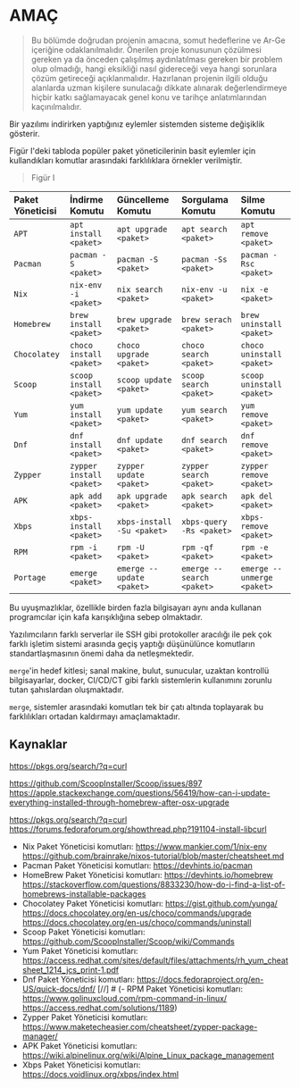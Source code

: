 # AMAÇ

> Bu bölümde doğrudan projenin amacına, somut hedeflerine ve Ar-Ge içeriğine odaklanılmalıdır. Önerilen proje konusunun
> çözülmesi gereken ya da önceden çalışılmış aydınlatılması gereken bir problem olup olmadığı, hangi eksikliği nasıl
> gidereceği veya hangi sorunlara çözüm getireceği açıklanmalıdır. Hazırlanan projenin ilgili olduğu alanlarda uzman
> kişilere sunulacağı dikkate alınarak değerlendirmeye hiçbir katkı sağlamayacak genel konu ve tarihçe anlatımlarından
> kaçınılmalıdır.

Bir yazılımı indirirken yaptığınız eylemler sistemden sisteme değişiklik gösterir.

Figür I'deki tabloda popüler paket yöneticilerinin basit eylemler için kullandıkları komutlar arasındaki farklılıklara örnekler verilmiştir.

> Figür I

| Paket Yöneticisi | İndirme Komutu           | Güncelleme Komutu          | Sorgulama Komutu          | Silme Komutu               |
|:-----------------|:-------------------------|:---------------------------|:--------------------------|:---------------------------|
| `APT`            | `apt install <paket>`    | `apt upgrade <paket>`      | `apt search <paket>`      | `apt remove <paket>`       |
| `Pacman`         | `pacman -S <paket>`      | `pacman -S <paket>`        | `pacman -Ss <paket>`      | `pacman -Rsc <paket>`      | 
| `Nix`            | `nix-env -i <paket>`     | `nix search <paket>`       | `nix-env -u <paket>`      | `nix -e <paket>`           |
| `Homebrew`       | `brew install <paket>`   | `brew upgrade <paket>`     | `brew serach <paket>`     | `brew uninstall <paket>`   |
| `Chocolatey`     | `choco install <paket>`  | `choco upgrade <paket>`    | `choco search <paket>`    | `choco uninstall <paket>`  |
| `Scoop`          | `scoop install <paket>`  | `scoop update <paket>`     | `scoop search <paket>`    | `scoop uninstall <paket>`  |
| `Yum`            | `yum install <paket>`    | `yum update <paket>`       | `yum search <paket>`      | `yum remove <paket>`       |
| `Dnf`            | `dnf install <paket>`    | `dnf update <paket>`       | `dnf search <paket>`      | `dnf remove <paket>`       |
| `Zypper`         | `zypper install <paket>` | `zypper update <paket>`    | `zypper search <paket>`   | `zypper remove <paket>`    |
| `APK`            | `apk add <paket>`        | `apk upgrade <paket>`      | `apk search <paket>`      | `apk del <paket>`          |
| `Xbps`           | `xbps-install <paket>`   | `xbps-install -Su <paket>` | `xbps-query -Rs <paket>`  | `xbps-remove <paket>`      |
| `RPM`            | `rpm -i <paket>`         | `rpm -U <paket>`           | `rpm -qf <paket>`         | `rpm -e <paket>`           |
| `Portage`        | `emerge <paket>`         | `emerge --update <paket>`  | `emerge --search <paket>` | `emerge --unmerge <paket>` | [//]: # (Validate)

Bu uyuşmazlıklar, özellikle birden fazla bilgisayarı aynı anda kullanan programcılar için kafa karışıklığına sebep olmaktadır.

Yazılımcıların farklı serverlar ile SSH gibi protokoller aracılığı ile pek çok farklı işletim sistemi arasında geçiş yaptığı düşünülünce
komutların standartlaşmasının önemi daha da netleşmektedir.

`merge`'in hedef kitlesi; sanal makine, bulut, sunucular, uzaktan kontrollü bilgisayarlar, docker, CI/CD/CT gibi
farklı sistemlerin kullanımını zorunlu tutan şahıslardan oluşmaktadır.

`merge`, sistemler arasındaki komutları tek bir çatı altında toplayarak bu farklılıkları ortadan kaldırmayı amaçlamaktadır.

## Kaynaklar

https://pkgs.org/search/?q=curl

https://github.com/ScoopInstaller/Scoop/issues/897
https://apple.stackexchange.com/questions/56419/how-can-i-update-everything-installed-through-homebrew-after-osx-upgrade

https://pkgs.org/search/?q=curl
https://forums.fedoraforum.org/showthread.php?191104-install-libcurl

- Nix Paket Yöneticisi
  komutları: https://www.mankier.com/1/nix-env https://github.com/brainrake/nixos-tutorial/blob/master/cheatsheet.md
- Pacman Paket Yöneticisi komutları: https://devhints.io/pacman
- HomeBrew Paket Yöneticisi
  komutları: https://devhints.io/homebrew https://stackoverflow.com/questions/8833230/how-do-i-find-a-list-of-homebrews-installable-packages
- Chocolatey Paket Yöneticisi
  komutları: https://gist.github.com/yunga/ https://docs.chocolatey.org/en-us/choco/commands/upgrade https://docs.chocolatey.org/en-us/choco/commands/uninstall
- Scoop Paket Yöneticisi komutları: https://github.com/ScoopInstaller/Scoop/wiki/Commands
- Yum Paket Yöneticisi
  komutları: https://access.redhat.com/sites/default/files/attachments/rh_yum_cheatsheet_1214_jcs_print-1.pdf
- Dnf Paket Yöneticisi komutları: https://docs.fedoraproject.org/en-US/quick-docs/dnf/
  [//] # (- RPM Paket Yöneticisi
  komutları: https://www.golinuxcloud.com/rpm-command-in-linux/ https://access.redhat.com/solutions/1189)
- Zypper Paket Yöneticisi komutları: https://www.maketecheasier.com/cheatsheet/zypper-package-manager/
- APK Paket Yöneticisi komutları: https://wiki.alpinelinux.org/wiki/Alpine_Linux_package_management
- Xbps Paket Yöneticisi komutları: https://docs.voidlinux.org/xbps/index.html
